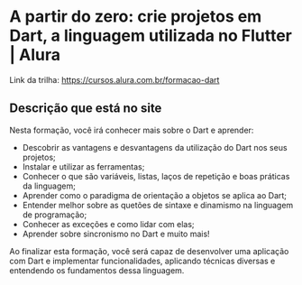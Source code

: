# A partir do zero: crie projetos em Dart, a linguagem utilizada no Flutter | Alura #

Link da trilha: https://cursos.alura.com.br/formacao-dart

## Descrição que está no site

Nesta formação, você irá conhecer mais sobre o Dart e aprender:

* Descobrir as vantagens e desvantagens da utilização do Dart nos seus projetos;
* Instalar e utilizar as ferramentas;
* Conhecer o que são variáveis, listas, laços de repetição e boas práticas da linguagem;
* Aprender como o paradigma de orientação a objetos se aplica ao Dart;
* Entender melhor sobre as quetões de sintaxe e dinamismo na linguagem de programação;
* Conhecer as exceções e como lidar com elas;
* Aprender sobre sincronismo no Dart e muito mais!

Ao finalizar esta formação, você será capaz de desenvolver uma aplicação com Dart e implementar funcionalidades, aplicando técnicas diversas e entendendo os fundamentos dessa linguagem.

